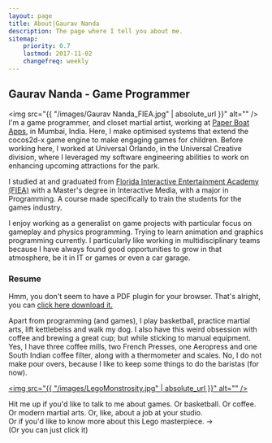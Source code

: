 ```yaml
---
layout: page
title: About|Gaurav Nanda
description: The page where I tell you about me.
sitemap:
    priority: 0.7
    lastmod: 2017-11-02
    changefreq: weekly
---
```

## Gaurav Nanda - Game Programmer

<span class="image left"><img src="{{ "/images/Gaurav Nanda_FIEA.jpg" | absolute_url }}" alt="" /></span>
I'm a game programmer, and closet martial artist, working at <a target="_blank" href="https://www.kiddopia.com/">Paper Boat Apps</a>, in Mumbai, India. Here, I make optimised systems that extend the cocos2d-x game engine to make engaging games for children. Before working here, I worked at Universal Orlando, in the Universal Creative division, where I leveraged my software engineering abilities to work on enhancing upcoming attractions for the park.

I studied at and graduated from <a target="_blank" href="https://fiea.ucf.edu/">Florida Interactive Entertainment Academy (FIEA)</a> with a Master's degree in Interactive Media, with a major in Programming. A course made specifically to train the students for the games industry.

I enjoy working as a generalist on game projects with particular focus on gameplay and physics programming. Trying to learn animation and graphics programming currently. I particularly like working in multidisciplinary teams because I have always found good opportunities to grow in that atmosphere, be it in IT or games or even a car garage.
### Resume
<object class="resume" data="/files/GauravNanda_Resume.pdf" type="application/pdf"> 
	<p>Hmm, you don't seem to have a PDF plugin for your browser.
		That's alright, you can <a href="/files/GauravNanda_Resume.pdf">click here download it.</a>
	</p>
</object>

Apart from programming (and games), I play basketball, practice martial arts, lift kettlebelss and walk my dog. I also have this weird obsession with coffee and brewing a great cup; but while sticking to manual equipment. Yes, I have three coffee mills, two French Presses, one Aeropress and one South Indian coffee filter, along with a thermometer and scales. No, I do not make pour overs, because I like to keep some things to do the baristas (for now).

<span class="image right" style ="width:30%"><a href="mailto:info@gnanda.com?subject=What in blazes is that Lego Monstrosity!?" class="image fit"><img src="{{ "/images/LegoMonstrosity.jpg" | absolute_url }}" alt="" /></a></span>

Hit me up if you'd like to talk to me about games. Or basketball. Or coffee. Or modern martial arts. Or, like, about a job at your studio.<br>
Or if you'd like to know more about this Lego masterpiece. &#8594;<br>
(Or you can just click it)